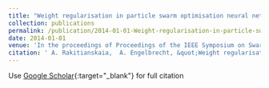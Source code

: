 ```yaml
---
title: "Weight regularisation in particle swarm optimisation neural network training"
collection: publications
permalink: /publication/2014-01-01-Weight-regularisation-in-particle-swarm-optimisation-neural-network-training
date: 2014-01-01
venue: 'In the proceedings of Proceedings of the IEEE Symposium on Swarm Intelligence'
citation: ' A. Rakitianskaia,  A. Engelbrecht, &quot;Weight regularisation in particle swarm optimisation neural network training.&quot; In the proceedings of Proceedings of the IEEE Symposium on Swarm Intelligence, 2014.'
---
```

Use [Google Scholar](https://scholar.google.com/scholar?q=Weight+regularisation+in+particle+swarm+optimisation+neural+network+training){:target="_blank"} for full citation